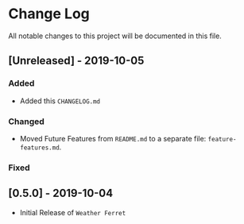 
# Change Log
All notable changes to this project will be documented in this file.
 
## [Unreleased] - 2019-10-05
  
### Added
- Added this `CHANGELOG.md`
 
### Changed
- Moved Future Features from `README.md` to a separate file: `feature-features.md`.
 
### Fixed
 
## [0.5.0] - 2019-10-04
  
- Initial Release of `Weather Ferret`

  
